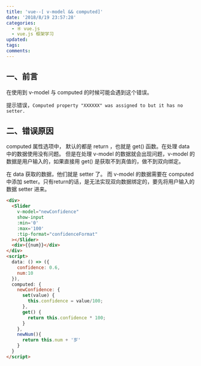 ```yaml
---
title: 'vue--[ v-model && computed]'
date: '2018/8/19 23:57:28'
categories:
  - ④ vue.js
  - vue.js 框架学习
updated:
tags:
comments:
---
```

## 一、前言

在使用到 v-model 与 computed 的时候可能会遇到这个错误。

提示错误，`Computed property "XXXXXX" was assigned to but it has no setter. `

## 二、错误原因

computed 属性选项中，
默认的都是 return ，也就是 get() 函数。在处理 data 中的数据使用没有问题。
但是在处理 v-model 的数据就会出现问题，v-model 的数据是用户输入的，如果直接用 get() 是获取不到真值的，做不到双向绑定。

在 data 获取的数据，他们就是 setter 了。
而 v-model 的数据需要在 computed 中添加 setter。只有return的话，是无法实现双向数据绑定的，要先将用户输入的数据 setter 进来。

```HTML
<div>
  <Slider
    v-model="newConfidence"
    show-input
    :min='0'
    :max='100'
    :tip-format="confidenceFormat"
  ></Slider>
  <div>{{num}}</div>
</div>
<script>
  data: () => ({
    confidence: 0.6,
    num:10
  }),
  computed: {
    newConfidence: {
      set(value) {
        this.confidence = value/100;
      },
      get() {
        return this.confidence * 100;
      }
    },
    newNum(){
      return this.num + '岁'
    }
  }
</script>
```